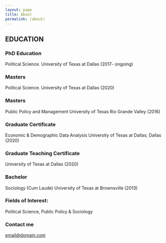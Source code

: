 ```yaml
---
layout: page
title: About
permalink: /about/
---
```


EDUCATION
---
### PhD Education
Political Science. University of Texas at Dallas (2017- ongoing)

### Masters
Political Science. University of Texas at Dallas (2020)

### Masters
Public Policy and Management University of Texas Rio Grande Valley (2016)

### Graduate Certificate
Economic & Demographic Data Analysis University of Texas at Dallas; Dallas (2020)

### Graduate Teaching Certificate
University of Texas at Dallas (2020)

### Bachelor
Sociology (Cum Laude) University of Texas at Brownsville (2013)

### Fields of Interest:
Political Science, Public Policy & Sociology



### Contact me

[email@domain.com](mailto:cxg172030@utdallas.edu)
